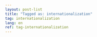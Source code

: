 ```yaml
---
layout: post-list
title: "Tagged as: internationalization"  
tag: internationalization
lang: en
ref: tag-internationalization
---
```

